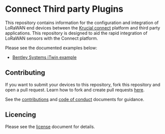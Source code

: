 # Connect Third party Plugins

This repository contains information for the configuration and integration of LoRaWAN end devices between
the [Krucial connect](https://connect.docs.krucial.cloud) platform and third party applications. This repository is
designed to aid the rapid integration of LoRaWAN sensors with the Connect platform.

Please see the documented examples below:

* [Bentley Systems iTwin example](./iTwin/example)

## Contributing

If you want to submit your devices to this repository, fork this repository and open a pull request. Learn how to fork
and create pull
requests [here](https://docs.github.com/en/free-pro-team@latest/github/collaborating-with-issues-and-pull-requests/creating-a-pull-request).

See the [contributions](./CONTRIBUTING.md) and [code of conduct](./CODE_OF_CONDUCT.md) documents for guidance.

## Licencing

Please see the [license](./LICENSE) document for details. 